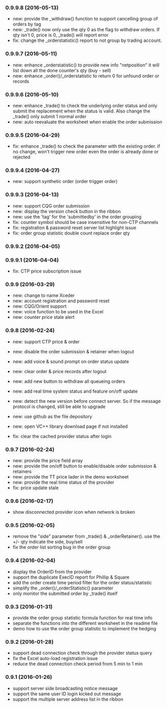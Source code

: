 ### 0.9.9.8 (2016-05-13)
* new: provide the _withdraw() function to support cancelling group of orders by tag
* new: _trade() now only use the qty 0 as the flag to withdraw orders. If qty isn't 0, price is 0, _trade() will report error
* fix: change the _orderstatistic() report to not group by trading account. 


### 0.9.9.7 (2016-05-11)
* new: enhance _orderstatistic() to provide new info "netposition" it will list down all the done counter's qty (buy - sell)
* new: enhance _order()/_orderstatistic to return 0 for unfound order or records
 
### 0.9.9.6 (2016-05-10)
* new: enhance _trade() to check the underlying order status and only submit the replacement when the status is valid. Also change the _trade() only submit 1 normal order
* new: auto reevaluate the worksheet when enable the order submission

### 0.9.9.5 (2016-04-29)
* fix: enhance _trade() to check the parameter with the existing order. if no change, won't trigger new order even the order is already done or rejected 

### 0.9.9.4 (2016-04-27)
* new: support synthetic order (order trigger order) 

### 0.9.9.3 (2016-04-13)
* new: support CQG order submission
* new: display the version check button in the ribbon
* new: use the 'tag' for the 'submittedby' in the order grouping
* fix: counter symbol should be case insensitive for non-CTP channels
* fix: registration & password reset server list highlight issue
* fix: order group statistic double count replace order qty 

### 0.9.9.2 (2016-04-05)
### 0.9.9.1 (2016-04-04)
* fix: CTP price subscription issue 

### 0.9.9 (2016-03-29)
* new: change to name Xceder
* new: account registration and password reset
* new: CQG/Orient support
* new: voice function to be used in the Excel
* new: counter price stale alert


### 0.9.8 (2016-02-24)

* new: support CTP price & order
* new: disable the order submission & retainer when logout
* new: add voice & sound prompt on order status update
* new: clear order & price records after logout
* new: add new button to withdraw all queueing orders
* new: add real time system status and feature on/off update
* new: detect the new version before connect server. So if the message protocol is changed, still be able to upgrade
* new: use github as the file depository
* new: open VC++ library download page if not installed 

* fix: clear the cached provider status after login 

### 0.9.7 (2016-02-24)

* new: provide the price field array
* new: provide the on/off button to enable/disable order submission & retainers
* new: provide the TT price lader in the demo worksheet
* new: provide the real time status of the provider
* fix: price update stale

### 0.9.6 (2016-02-17)

* show disconnected provider icon when network is broken

### 0.9.5 (2016-02-05)

* remove the "side" parameter from _trade() & _orderRetainer(). use the +/- qty indicate the side, buy/sell
* fix the order list sorting bug in the order group

### 0.9.4 (2016-02-04)

* display the OrderID from the provider 
* support the duplicate ExecID report for Phillip & Square 
* add the order create time period filter for the order status/statistic
* simplify the _order()/_orderStatistic() parameter
* only monitor the submitted order by _trade() itself

### 0.9.3 (2016-01-31)

* provide the order group statistic formula function for real time info
* separate the functions into the different worksheet in the readme file
* demo how to use the order group statistic to implement the hedging

### 0.9.2 (2016-01-28)

* support dead connection check through the provider status query
* fix the Excel auto-load registration issue
* reduce the dead connection check period from 5 min to 1 min


### 0.9.1 (2016-01-26)

* support server side broadcasting notice message
* support the same user ID login kicked out message
* support the multiple server address list in the ribbon
